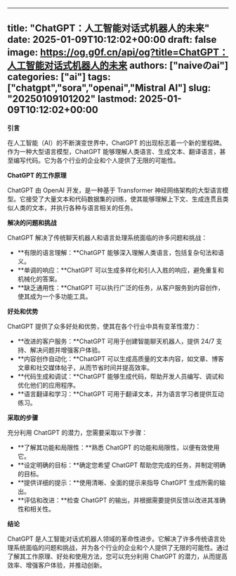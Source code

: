 
---
title: "ChatGPT：人工智能对话式机器人的未来"
date: 2025-01-09T10:12:02+00:00
draft: false
image: https://og.g0f.cn/api/og?title=ChatGPT：人工智能对话式机器人的未来
authors: ["naiveのai"]
categories: ["ai"]
tags: ["chatgpt","sora","openai","Mistral AI"]
slug: "20250109101202"
lastmod: 2025-01-09T10:12:02+00:00
---
**引言**

在人工智能（AI）的不断演变世界中，ChatGPT 的出现标志着一个新的里程碑。作为一种大型语言模型，ChatGPT 能够理解人类语言、生成文本、翻译语言，甚至编写代码。它为各个行业的企业和个人提供了无限的可能性。

**ChatGPT 的工作原理**

ChatGPT 由 OpenAI 开发，是一种基于 Transformer 神经网络架构的大型语言模型。它接受了大量文本和代码数据集的训练，使其能够理解上下文、生成连贯且类似人类的文本，并执行各种与语言相关的任务。

**解决的问题和挑战**

ChatGPT 解决了传统聊天机器人和语言处理系统面临的许多问题和挑战：

* **有限的语言理解：**ChatGPT 能够深入理解人类语言，包括复杂句法和语义。
* **单调的响应：**ChatGPT 可以生成多样化和引人入胜的响应，避免重复和机械化的答案。
* **缺乏通用性：**ChatGPT 可以执行广泛的任务，从客户服务到内容创作，使其成为一个多功能工具。

**好处和优势**

ChatGPT 提供了众多好处和优势，使其在各个行业中具有变革性潜力：

* **改进的客户服务：**ChatGPT 可用于创建智能聊天机器人，提供 24/7 支持、解决问题并增强客户体验。
* **内容创作自动化：**ChatGPT 可以生成高质量的文本内容，如文章、博客文章和社交媒体帖子，从而节省时间并提高效率。
* **代码生成和调试：**ChatGPT 能够生成代码，帮助开发人员编写、调试和优化他们的应用程序。
* **语言翻译和学习：**ChatGPT 可用于翻译文本，并为语言学习者提供互动练习。

**采取的步骤**

充分利用 ChatGPT 的潜力，您需要采取以下步骤：

* **了解其功能和局限性：**熟悉 ChatGPT 的功能和局限性，以便有效使用它。
* **设定明确的目标：**确定您希望 ChatGPT 帮助您完成的任务，并制定明确的目标。
* **提供详细的提示：**使用清晰、全面的提示来指导 ChatGPT 生成所需的输出。
* **评估和改进：**检查 ChatGPT 的输出，并根据需要提供反馈以改进其准确性和相关性。

**结论**

ChatGPT 是人工智能对话式机器人领域的革命性进步。它解决了许多传统语言处理系统面临的问题和挑战，并为各个行业的企业和个人提供了无限的可能性。通过了解其工作原理、好处和使用方法，您可以充分利用 ChatGPT 的潜力，从而提高效率、增强客户体验，并推动创新。